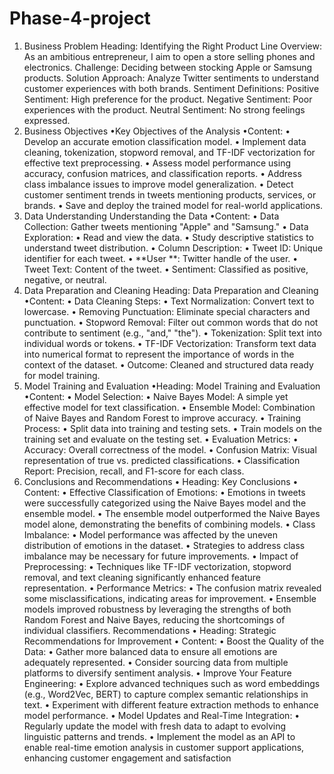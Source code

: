 # Phase-4-project
1. Business Problem
 Heading: Identifying the Right Product Line
 Overview: As an ambitious entrepreneur, I aim to open a store selling phones and electronics.
 Challenge: Deciding between stocking Apple or Samsung products.
 Solution Approach: Analyze Twitter sentiments to understand customer experiences with both brands.
 Sentiment Definitions:
 Positive Sentiment: High preference for the product.
 Negative Sentiment: Poor experiences with the product.
 Neutral Sentiment: No strong feelings expressed.
2. Business Objectives
 •Key Objectives of the Analysis
 •Content:
 • Develop an accurate emotion classification model.
 • Implement data cleaning, tokenization, stopword removal, and TF-IDF vectorization for effective text 
preprocessing.
 • Assess model performance using accuracy, confusion matrices, and classification reports.
 • Address class imbalance issues to improve model generalization.
 • Detect customer sentiment trends in tweets mentioning products, services, or brands.
 • Save and deploy the trained model for real-world applications.
3. Data Understanding
 Understanding the Data
 •Content:
 • Data Collection: Gather tweets mentioning "Apple" and "Samsung."
 • Data Exploration:
 • Read and view the data.
 • Study descriptive statistics to understand tweet distribution.
 • Column Description:
 • Tweet ID: Unique identifier for each tweet.
 • **User **: Twitter handle of the user.
 • Tweet Text: Content of the tweet.
 • Sentiment: Classified as positive, negative, or neutral.
4. Data Preparation and Cleaning
 Heading: Data Preparation and Cleaning
 •Content:
 • Data Cleaning Steps:
 • Text Normalization: Convert text to lowercase.
 • Removing Punctuation: Eliminate special characters and punctuation.
 • Stopword Removal: Filter out common words that do not contribute to sentiment (e.g., "and," "the").
 • Tokenization: Split text into individual words or tokens.
 • TF-IDF Vectorization: Transform text data into numerical format to represent the importance of 
words in the context of the dataset.
 • Outcome: Cleaned and structured data ready for model training.
5. Model Training and Evaluation
 •Heading: Model Training and Evaluation
 •Content:
 • Model Selection:
 • Naive Bayes Model: A simple yet effective model for text classification.
 • Ensemble Model: Combination of Naive Bayes and Random Forest to improve accuracy.
 • Training Process:
 • Split data into training and testing sets.
 • Train models on the training set and evaluate on the testing set.
 • Evaluation Metrics:
 • Accuracy: Overall correctness of the model.
 • Confusion Matrix: Visual representation of true vs. predicted classifications.
 • Classification Report: Precision, recall, and F1-score for each class.
6. Conclusions and Recommendations
 • Heading: Key Conclusions
 • Content:
 • Effective Classification of Emotions:
 • Emotions in tweets were successfully categorized using the Naive Bayes model and the ensemble model.
 • The ensemble model outperformed the Naive Bayes model alone, demonstrating the benefits of combining models.
 • Class Imbalance:
 • Model performance was affected by the uneven distribution of emotions in the dataset.
 • Strategies to address class imbalance may be necessary for future improvements.
 • Impact of Preprocessing:
 • Techniques like TF-IDF vectorization, stopword removal, and text cleaning significantly enhanced feature representation.
 • Performance Metrics:
 • The confusion matrix revealed some misclassifications, indicating areas for improvement.
 • Ensemble models improved robustness by leveraging the strengths of both Random Forest and Naive Bayes, reducing the 
shortcomings of individual classifiers.
Recommendations
 • Heading: Strategic Recommendations for Improvement
 • Content:
 • Boost the Quality of the Data:
 • Gather more balanced data to ensure all emotions are adequately represented.
 • Consider sourcing data from multiple platforms to diversify sentiment analysis.
 • Improve Your Feature Engineering:
 • Explore advanced techniques such as word embeddings (e.g., Word2Vec, BERT) to capture complex semantic relationships in text.
 • Experiment with different feature extraction methods to enhance model performance.
 • Model Updates and Real-Time Integration:
 • Regularly update the model with fresh data to adapt to evolving linguistic patterns and trends.
 • Implement the model as an API to enable real-time emotion analysis in customer support applications, enhancing customer 
engagement and satisfaction

